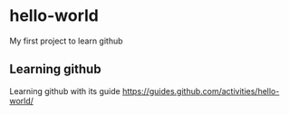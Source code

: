 # hello-world
My first project to learn github

## Learning github  
Learning github with its guide https://guides.github.com/activities/hello-world/
